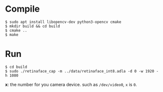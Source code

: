 # Compile

```shell
$ sudo apt install libopencv-dev python3-opencv cmake
$ mkdir build && cd build
$ cmake ..
$ make
```

# Run

```shell
$ cd build
$ sudo ./retinaface_cap -m ../data/retinaface_int8.adla -d 0 -w 1920 -h 1080
```

**x**: the number for you camera device. such as `/dev/video0`, `x` is `0`.